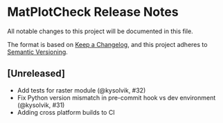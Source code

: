 # MatPlotCheck Release Notes

All notable changes to this project will be documented in this file.

The format is based on [Keep a Changelog](https://keepachangelog.com/en/1.0.0/),
and this project adheres to [Semantic Versioning](https://semver.org/spec/v2.0.0.html).

## [Unreleased]
* Add tests for raster module (@kysolvik, #32)
* Fix Python version mismatch in pre-commit hook vs dev environment (@kysolvik, #31)
* Adding cross platform builds to CI
